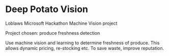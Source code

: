 # Deep Potato Vision
Loblaws Microsoft Hackathon Machine Vision project

Project chosen: produce freshness detection

Use machine vision and learning to determine freshness of produce.
This allows dynamic pricing, re-stocking etc. To save waste, improve
reputation.
